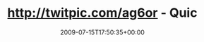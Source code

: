 ---
retweeted: false
source: <a href="http://twitter.com" rel="nofollow">Twitter Web Client</a>
entities:
  hashtags: []
  symbols: []
  user_mentions: []
  urls: []
display_text_range:
- '0'
- '110'
favorite_count: '0'
id_str: '2654782065'
truncated: false
retweet_count: '0'
id: '2654782065'
created_at: Wed Jul 15 17:50:35 +0000 2009
favorited: false
full_text: 'http://twitpic.com/ag6or - Quick Poll: [@sunrise2k5](https://twitter.com/sunrise2k5)
  auf der Suche nach einer Krawatte. Ton in Ton vs. Kontrast?'
lang: de
tags:
- pesos:twitter
date: '2009-07-15T17:50:35+00:00'
src: https://twitter.com/bascht/status/2654782065
original_url: https://twitter.com/bascht/status/2654782065
type: twitter_tweet
text: 'http://twitpic.com/ag6or - Quick Poll: [@sunrise2k5](https://twitter.com/sunrise2k5)
  auf der Suche nach einer Krawatte. Ton in Ton vs. Kontrast?'
title: http://twitpic.com/ag6or - Quic

---